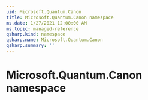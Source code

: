 ```yaml
---
uid: Microsoft.Quantum.Canon
title: Microsoft.Quantum.Canon namespace
ms.date: 1/27/2021 12:00:00 AM
ms.topic: managed-reference
qsharp.kind: namespace
qsharp.name: Microsoft.Quantum.Canon
qsharp.summary: ''
---
```


# Microsoft.Quantum.Canon namespace



